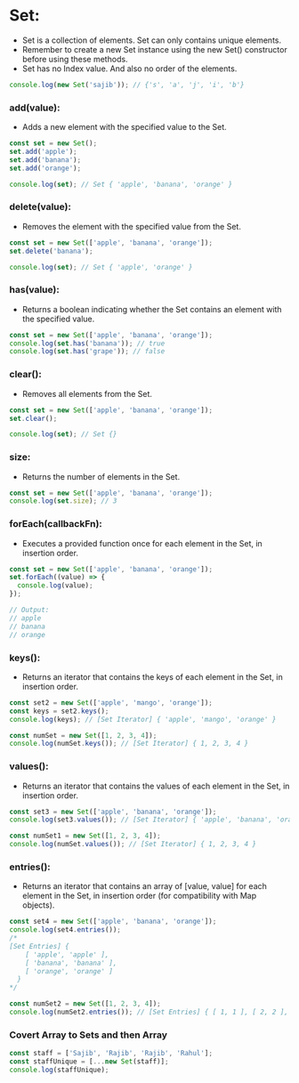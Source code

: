 # Set:
- Set is a collection of elements. Set can only contains unique elements.
- Remember to create a new Set instance using the new Set() constructor before using these methods.
- Set has no Index value. And also no order of the elements.

```javascript
console.log(new Set('sajib')); // {'s', 'a', 'j', 'i', 'b'}
```
### add(value): 
- Adds a new element with the specified value to the Set.
```javascript
const set = new Set();
set.add('apple');
set.add('banana');
set.add('orange');

console.log(set); // Set { 'apple', 'banana', 'orange' }
```

### delete(value): 
- Removes the element with the specified value from the Set.
```javascript
const set = new Set(['apple', 'banana', 'orange']);
set.delete('banana');

console.log(set); // Set { 'apple', 'orange' }
```

### has(value): 
- Returns a boolean indicating whether the Set contains an element with the specified value.
```javascript
const set = new Set(['apple', 'banana', 'orange']);
console.log(set.has('banana')); // true
console.log(set.has('grape')); // false
```

### clear(): 
- Removes all elements from the Set.
```javascript
const set = new Set(['apple', 'banana', 'orange']);
set.clear();

console.log(set); // Set {}
```

### size: 
- Returns the number of elements in the Set.
```javascript
const set = new Set(['apple', 'banana', 'orange']);
console.log(set.size); // 3
```

### forEach(callbackFn): 
- Executes a provided function once for each element in the Set, in insertion order.
```javascript
const set = new Set(['apple', 'banana', 'orange']);
set.forEach((value) => {
  console.log(value);
});

// Output:
// apple
// banana
// orange
```

### keys(): 
- Returns an iterator that contains the keys of each element in the Set, in insertion order.
```javascript
const set2 = new Set(['apple', 'mango', 'orange']);
const keys = set2.keys();
console.log(keys); // [Set Iterator] { 'apple', 'mango', 'orange' }

const numSet = new Set([1, 2, 3, 4]);
console.log(numSet.keys()); // [Set Iterator] { 1, 2, 3, 4 }
```

### values(): 
- Returns an iterator that contains the values of each element in the Set, in insertion order.
```javascript
const set3 = new Set(['apple', 'banana', 'orange']);
console.log(set3.values()); // [Set Iterator] { 'apple', 'banana', 'orange' }

const numSet1 = new Set([1, 2, 3, 4]);
console.log(numSet.values()); // [Set Iterator] { 1, 2, 3, 4 }
```

### entries(): 
- Returns an iterator that contains an array of [value, value] for each element in the Set, in insertion order (for compatibility with Map objects).
```javascript
const set4 = new Set(['apple', 'banana', 'orange']);
console.log(set4.entries()); 
/*
[Set Entries] {
    [ 'apple', 'apple' ],
    [ 'banana', 'banana' ],
    [ 'orange', 'orange' ]
  }
*/

const numSet2 = new Set([1, 2, 3, 4]);
console.log(numSet2.entries()); // [Set Entries] { [ 1, 1 ], [ 2, 2 ], [ 3, 3 ], [ 4, 4 ] }
```

### Covert Array to Sets and then Array
```javascript
const staff = ['Sajib', 'Rajib', 'Rajib', 'Rahul'];
const staffUnique = [...new Set(staff)];
console.log(staffUnique);
```